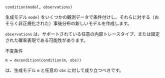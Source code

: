 ```
condition(model, observations)
```

生成モデル `model` をいくつかの観測データで条件付けし、それらに対する（おそらく非正規化された）事後分布の新しいモデルを作成します。

`observations` は、サポートされている任意の内部トレースタイプ、または固定された確率表現である可能性があります。

不変条件 

```
m = decondition(condition(m, obs))
```

は、生成モデル `m` と任意の `obs` に対して成り立つべきです。
